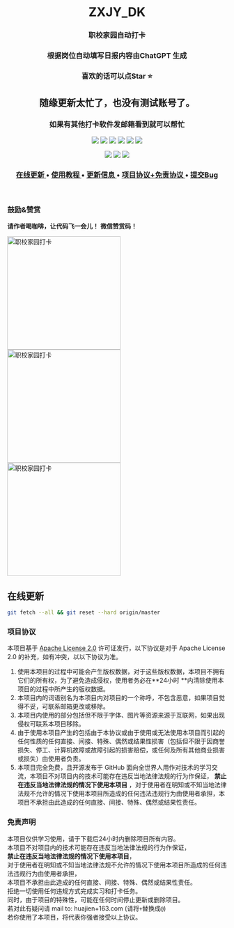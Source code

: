 <h1 align="center">ZXJY_DK</h1>
<h3 align="center">职校家园自动打卡</h3>
<h3 align="center">根据岗位自动填写日报内容由ChatGPT 生成</h3>
<h3 align="center">喜欢的话可以点Star ⭐</h3>
<h2 align="center"><b>随缘更新太忙了，也没有测试账号了。</b></h2>
<h3 align="center">如果有其他打卡软件发邮箱看到就可以帮忙</h3>

<p align="center">
  <img src="https://img.shields.io/badge/Version-0.501-green?style=flat">
  <img src="https://img.shields.io/github/license/huajien/ZXJY_DK?style=flat">
  <img src="https://img.shields.io/github/stars/huajien/ZXJY_DK?style=flat">
  <img src="https://visitor-badge.laobi.icu/badge?page_id=huajien.ZXJY_DK">
  <img src="https://img.shields.io/github/issues/huajien/ZXJY_DK?color=teal&style=flat">
  <img src="https://img.shields.io/github/forks/huajien/ZXJY_DK?color=teal&style=flat">
</p>

<p align="center">
  <img src="https://img.shields.io/badge/Author-HUAJIEN-cyan?style=flat">
  <img src="https://img.shields.io/badge/Open Source-Yes-cyan?style=flat">
  <img src="https://img.shields.io/badge/Written In-Bash-cyan?style=flat">

</p>

<div align="center">
  <h3>
     <a href="#在线更新">
      在线更新
    </a>
    <span> • </span>
    <a href="https://github.com/huajien/ZXJY_DK/blob/master/docs/tutorials.md">
      使用教程
    </a>
    <span> • </span>
    <a href="https://github.com/huajien/ZXJY_DK/blob/master/docs/upload_log.md">
      更新信息
    </a>
    <span> • </span>
    <a href="#项目协议">
      项目协议+免责协议
    </a>
    <span> • </span>
    <a href="https://github.com/HUAJIEN/ZXJY_DK/issues">
      提交Bug
    </a>
  </h3>
</div>
<br>

### 鼓励&赞赏  
**请作者喝咖啡，让代码飞一会儿！**
**微信赞赏码！**
<p align="left">
  <a href="https://raw.githubusercontent.com/huajien/ZXJY_DK/master/IMAGES/wx-zanshang.jpg">
   <img alt="职校家园打卡" src="https://gitee.com/huajien/zhixiao-homepage-notice/raw/master/wx-zanshang.jpg" width="260px">
   <img alt="职校家园打卡" src="IMAGES/wx-zanshang.jpg" width="260px">
   <img alt="职校家园打卡" src="https://raw.githubusercontent.com/huajien/ZXJY_DK/master/IMAGES/wx-zanshang.jpg" width="260px">

</a>
</p>


## 在线更新
```bash
git fetch --all && git reset --hard origin/master
```


### 项目协议

本项目基于 [Apache License 2.0](https://github.com/huajien/ZXJY_DK/blob/master/LICENSE) 许可证发行，以下协议是对于 Apache
License 2.0 的补充，如有冲突，以以下协议为准。

1. 使用本项目的过程中可能会产生版权数据，对于这些版权数据，本项目不拥有它们的所有权，为了避免造成侵权，使用者务必在**24小时
   **内清除使用本项目的过程中所产生的版权数据。
2. 本项目内的词语别名为本项目内对项目的一个称呼，不包含恶意，如果项目觉得不妥，可联系邮箱更改或移除。
3. 本项目内使用的部分包括但不限于字体、图片等资源来源于互联网，如果出现侵权可联系本项目移除。
4. 由于使用本项目产生的包括由于本协议或由于使用或无法使用本项目而引起的任何性质的任何直接、间接、特殊、偶然或结果性损害（包括但不限于因商誉损失、停工、计算机故障或故障引起的损害赔偿，或任何及所有其他商业损害或损失）由使用者负责。
5. 本项目完全免费，且开源发布于 GitHub 面向全世界人用作对技术的学习交流，本项目不对项目内的技术可能存在违反当地法律法规的行为作保证，
   **禁止在违反当地法律法规的情况下使用本项目**
   ，对于使用者在明知或不知当地法律法规不允许的情况下使用本项目所造成的任何违法违规行为由使用者承担，本项目不承担由此造成的任何直接、间接、特殊、偶然或结果性责任。

### 免责声明

本项目仅供学习使用，请于下载后24小时内删除项目所有内容。<br>
本项目不对项目内的技术可能存在违反当地法律法规的行为作保证，<br>
**禁止在违反当地法律法规的情况下使用本项目**，<br>
对于使用者在明知或不知当地法律法规不允许的情况下使用本项目所造成的任何违法违规行为由使用者承担，<br>
本项目不承担由此造成的任何直接、间接、特殊、偶然或结果性责任。<br>
拒绝一切使用任何违规方式完成实习和打卡任务。<br>
同时，由于项目的特殊性，可能在任何时间停止更新或删除项目。<br>
若对此有疑问请 mail to: huajien+163.com (请将`+`替换成`@`)<br>
若你使用了本项目，将代表你强者接受以上协议。